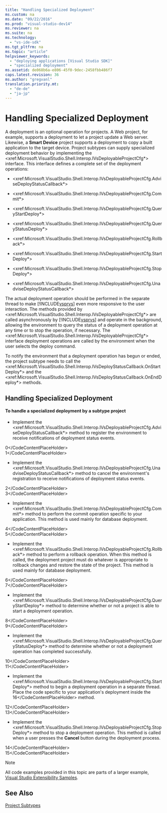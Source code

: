 ```yaml
---
title: "Handling Specialized Deployment"
ms.custom: na
ms.date: "09/22/2016"
ms.prod: "visual-studio-dev14"
ms.reviewer: na
ms.suite: na
ms.technology: 
  - "vs-ide-sdk"
ms.tgt_pltfrm: na
ms.topic: "article"
helpviewer_keywords: 
  - "deploying applications [Visual Studio SDK]"
  - "specialized deployment"
ms.assetid: de068b6a-e806-45f0-9dec-2458fbb486f7
caps.latest.revision: 36
ms.author: "gregvanl"
translation.priority.mt: 
  - "de-de"
  - "ja-jp"
---
```

# Handling Specialized Deployment
A deployment is an optional operation for projects. A Web project, for example, supports a deployment to let a project update a Web server. Likewise, a **Smart Device** project supports a deployment to copy a built application to the target device. Project subtypes can supply specialized deployment behavior by implementing the \<xref:Microsoft.VisualStudio.Shell.Interop.IVsDeployableProjectCfg*> interface. This interface defines a complete set of the deployment operations:  
  
-   \<xref:Microsoft.VisualStudio.Shell.Interop.IVsDeployableProjectCfg.AdviseDeployStatusCallback*>  
  
-   \<xref:Microsoft.VisualStudio.Shell.Interop.IVsDeployableProjectCfg.Commit*>  
  
-   \<xref:Microsoft.VisualStudio.Shell.Interop.IVsDeployableProjectCfg.QueryStartDeploy*>  
  
-   \<xref:Microsoft.VisualStudio.Shell.Interop.IVsDeployableProjectCfg.QueryStatusDeploy*>  
  
-   \<xref:Microsoft.VisualStudio.Shell.Interop.IVsDeployableProjectCfg.Rollback*>  
  
-   \<xref:Microsoft.VisualStudio.Shell.Interop.IVsDeployableProjectCfg.StartDeploy*>  
  
-   \<xref:Microsoft.VisualStudio.Shell.Interop.IVsDeployableProjectCfg.StopDeploy*>  
  
-   \<xref:Microsoft.VisualStudio.Shell.Interop.IVsDeployableProjectCfg.UnadviseDeployStatusCallback*>  
  
 The actual deployment operation should be performed in the separate thread to make [!INCLUDE[vsprvs](../vs140/includes/vsprvs_md.md)] even more responsive to the user interaction. The methods provided by \<xref:Microsoft.VisualStudio.Shell.Interop.IVsDeployableProjectCfg*> are called asynchronously by [!INCLUDE[vsprvs](../vs140/includes/vsprvs_md.md)] and operate in the background, allowing the environment to query the status of a deployment operation at any time or to stop the operation, if necessary. The \<xref:Microsoft.VisualStudio.Shell.Interop.IVsDeployableProjectCfg*> interface deployment operations are called by the environment when the user selects the deploy command.  
  
 To notify the environment that a deployment operation has begun or ended, the project subtype needs to call the \<xref:Microsoft.VisualStudio.Shell.Interop.IVsDeployStatusCallback.OnStartDeploy*> and the \<xref:Microsoft.VisualStudio.Shell.Interop.IVsDeployStatusCallback.OnEndDeploy*> methods.  
  
## Handling Specialized Deployment  
  
#### To handle a specialized deployment by a subtype project  
  
-   Implement the \<xref:Microsoft.VisualStudio.Shell.Interop.IVsDeployableProjectCfg.AdviseDeployStatusCallback*> method to register the environment to receive notifications of deployment status events.  
  
<CodeContentPlaceHolder>0\</CodeContentPlaceHolder>  
<CodeContentPlaceHolder>1\</CodeContentPlaceHolder>  
-   Implement the \<xref:Microsoft.VisualStudio.Shell.Interop.IVsDeployableProjectCfg.UnadviseDeployStatusCallback*> method to cancel the environment's registration to receive notifications of deployment status events.  
  
<CodeContentPlaceHolder>2\</CodeContentPlaceHolder>  
<CodeContentPlaceHolder>3\</CodeContentPlaceHolder>  
-   Implement the \<xref:Microsoft.VisualStudio.Shell.Interop.IVsDeployableProjectCfg.Commit*> method to perform the commit operation specific to your application.  This method is used mainly for database deployment.  
  
<CodeContentPlaceHolder>4\</CodeContentPlaceHolder>  
<CodeContentPlaceHolder>5\</CodeContentPlaceHolder>  
-   Implement the \<xref:Microsoft.VisualStudio.Shell.Interop.IVsDeployableProjectCfg.Rollback*> method to perform a rollback operation. When this method is called, the deployment project must do whatever is appropriate to rollback changes and restore the state of the project. This method is used mainly for database deployment.  
  
<CodeContentPlaceHolder>6\</CodeContentPlaceHolder>  
<CodeContentPlaceHolder>7\</CodeContentPlaceHolder>  
-   Implement the \<xref:Microsoft.VisualStudio.Shell.Interop.IVsDeployableProjectCfg.QueryStartDeploy*> method to determine whether or not a project is able to start a deployment operation.  
  
<CodeContentPlaceHolder>8\</CodeContentPlaceHolder>  
<CodeContentPlaceHolder>9\</CodeContentPlaceHolder>  
-   Implement the \<xref:Microsoft.VisualStudio.Shell.Interop.IVsDeployableProjectCfg.QueryStatusDeploy*> method to determine whether or not a deployment operation has completed successfully.  
  
<CodeContentPlaceHolder>10\</CodeContentPlaceHolder>  
<CodeContentPlaceHolder>11\</CodeContentPlaceHolder>  
-   Implement the \<xref:Microsoft.VisualStudio.Shell.Interop.IVsDeployableProjectCfg.StartDeploy*> method to begin a deployment operation in a separate thread. Place the code specific to your application's deployment inside the <CodeContentPlaceHolder>16\</CodeContentPlaceHolder> method.  
  
<CodeContentPlaceHolder>12\</CodeContentPlaceHolder>  
<CodeContentPlaceHolder>13\</CodeContentPlaceHolder>  
-   Implement the \<xref:Microsoft.VisualStudio.Shell.Interop.IVsDeployableProjectCfg.StopDeploy*> method to stop a deployment operation. This method is called when a user presses the **Cancel** button during the deployment process.  
  
<CodeContentPlaceHolder>14\</CodeContentPlaceHolder>  
<CodeContentPlaceHolder>15\</CodeContentPlaceHolder>  
> [!NOTE]
>  All code examples provided in this topic are parts of a larger example, [Visual Studio Extensibility Samples](../vs140/vssdk-samples.md).  
  
## See Also  
 [Project Subtypes](../vs140/project-subtypes.md)